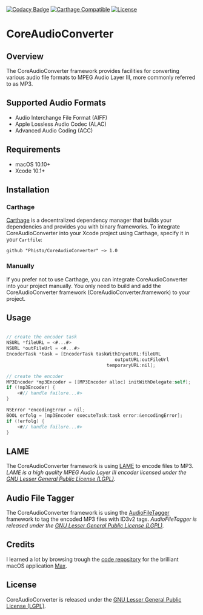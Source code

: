 [![Codacy Badge](https://api.codacy.com/project/badge/Grade/7a1bf52905a74059a2f59cc5a4c0ab80)](https://app.codacy.com/app/Phisto/CoreAudioConverter?utm_source=github.com&utm_medium=referral&utm_content=Phisto/CoreAudioConverter&utm_campaign=Badge_Grade_Dashboard)
[![Carthage Compatible](https://img.shields.io/badge/Carthage-compatible-4BC51D.svg?style=flat)](https://github.com/Carthage/Carthage)
[![License](https://img.shields.io/github/license/phisto/CoreAudioConverter.svg)](https://github.com/Phisto/CoreAudioConverter)

# CoreAudioConverter

## Overview

The CoreAudioConverter framework provides facilities for converting various audio file formats to MPEG Audio Layer III, 
more commonly referred to as MP3.

## Supported Audio Formats

-  Audio Interchange File Format (AIFF)
-  Apple Lossless Audio Codec (ALAC)
-  Advanced Audio Coding (ACC)

## Requirements

-  macOS 10.10+
-  Xcode 10.1+
  
## Installation

### Carthage

[Carthage](https://github.com/Carthage/Carthage) is a decentralized dependency manager that builds your dependencies and provides you with binary frameworks. To integrate CoreAudioConverter into your Xcode project using Carthage, specify it in your `Cartfile`:

```ogdl
github "Phisto/CoreAudioConverter" ~> 1.0
```

### Manually

If you prefer not to use Carthage, you can integrate CoreAudioConverter into your project manually.
You only need to build and add the CoreAudioConverter framework (CoreAudioConverter.framework) to your project. 

## Usage

```objectivec

// create the encoder task
NSURL *fileURL = <#...#>
NSURL *outFileUrl = <#...#>
EncoderTask *task = [EncoderTask taskWithInputURL:fileURL
                                        outputURL:outFileUrl
                                     temporaryURL:nil];

// create the encoder
MP3Encoder *mp3Encoder = [[MP3Encoder alloc] initWithDelegate:self];
if (!mp3Encoder) {
    <#// handle failure...#>
}

NSError *encodingError = nil;
BOOL erfolg = [mp3Encoder executeTask:task error:&encodingError];
if (!erfolg) {
    <#// handle failure...#>
}

```

## LAME

The CoreAudioConverter framework is using [LAME](http://lame.sourceforge.net/) to encode files to MP3.
*LAME is a high quality MPEG Audio Layer III encoder licensed under the [GNU Lesser General Public License (LGPL)](https://www.gnu.org/licenses/).*

## Audio File Tagger 

The CoreAudioConverter framework is using the [AudioFileTagger](https://github.com/Phisto/AudioFileTagger) framework to tag the encoded MP3 files with ID3v2 tags.
*AudioFileTagger is released under the [GNU Lesser General Public License (LGPL)](https://www.gnu.org/licenses/).*

## Credits

I learned a lot by browsing trough the [code repository](https://github.com/sbooth/Max) for the brilliant macOS application [Max](https://sbooth.org/Max/).

## License

CoreAudioConverter is released under the [GNU Lesser General Public License (LGPL)](https://www.gnu.org/licenses/). 
